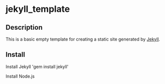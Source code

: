 jekyll_template
===============

Description
-----------
This is a basic empty template for creating a static site generated by [Jekyll](http://jekyllrb.com/).

Install
-------

Install Jekyll
'gem install jekyll'

Install Node.js